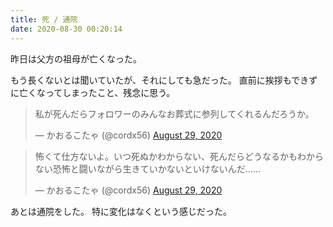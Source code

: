 ```yaml
---
title: 死 / 通院
date: 2020-08-30 00:20:14
---
```


昨日は父方の祖母が亡くなった。

もう長くないとは聞いていたが、それにしても急だった。
直前に挨拶もできずに亡くなってしまったこと、残念に思う。

<blockquote class="twitter-tweet"><p lang="ja" dir="ltr">私が死んだらフォロワーのみんなお葬式に参列してくれるんだろうか。</p>&mdash; かおるこたゃ (@cordx56) <a href="https://twitter.com/cordx56/status/1299679460640190466?ref_src=twsrc%5Etfw">August 29, 2020</a></blockquote> <script async src="https://platform.twitter.com/widgets.js" charset="utf-8"></script>

<blockquote class="twitter-tweet"><p lang="ja" dir="ltr">怖くて仕方ないよ。いつ死ぬかわからない、死んだらどうなるかもわからない恐怖と闘いながら生きていかないといけないんだ……</p>&mdash; かおるこたゃ (@cordx56) <a href="https://twitter.com/cordx56/status/1299682401681956864?ref_src=twsrc%5Etfw">August 29, 2020</a></blockquote> <script async src="https://platform.twitter.com/widgets.js" charset="utf-8"></script>

あとは通院をした。
特に変化はなくという感じだった。

